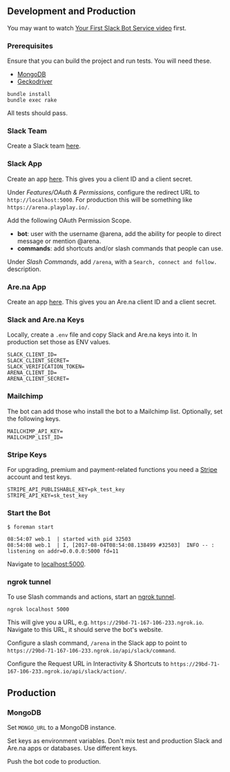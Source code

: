 ## Development and Production

You may want to watch [Your First Slack Bot Service video](http://code.dblock.org/2016/03/11/your-first-slack-bot-service-video.html) first.

### Prerequisites

Ensure that you can build the project and run tests. You will need these.

- [MongoDB](https://docs.mongodb.com/manual/installation/)
- [Geckodriver](https://github.com/mozilla/geckodriver)

```
bundle install
bundle exec rake
```

All tests should pass.

### Slack Team

Create a Slack team [here](https://slack.com/create).

### Slack App

Create an app [here](https://api.slack.com/apps). This gives you a client ID and a client secret.

Under _Features/OAuth & Permissions_, configure the redirect URL to `http://localhost:5000`. For production this will be something like `https://arena.playplay.io/`.

Add the following OAuth Permission Scope.

* **bot**: user with the username @arena, add the ability for people to direct message or mention @arena.
* **commands**: add shortcuts and/or slash commands that people can use.

Under _Slash Commands_, add `/arena`, with a `Search, connect and follow.` description.

### Are.na App

Create an app [here](https://dev.are.na/oauth/applications). This gives you an Are.na client ID and a client secret.

### Slack and Are.na Keys

Locally, create a `.env` file and copy Slack and Are.na keys into it. In production set those as ENV values.

```
SLACK_CLIENT_ID=
SLACK_CLIENT_SECRET=
SLACK_VERIFICATION_TOKEN=
ARENA_CLIENT_ID=
ARENA_CLIENT_SECRET=
```

### Mailchimp

The bot can add those who install the bot to a Mailchimp list. Optionally, set the following keys.

```
MAILCHIMP_API_KEY=
MAILCHIMP_LIST_ID=
```

### Stripe Keys

For upgrading, premium and payment-related functions you need a [Stripe](https://www.stripe.com) account and test keys.

```
STRIPE_API_PUBLISHABLE_KEY=pk_test_key
STRIPE_API_KEY=sk_test_key
```

### Start the Bot

```
$ foreman start

08:54:07 web.1  | started with pid 32503
08:54:08 web.1  | I, [2017-08-04T08:54:08.138499 #32503]  INFO -- : listening on addr=0.0.0.0:5000 fd=11
```

Navigate to [localhost:5000](http://localhost:5000).

### ngrok tunnel

To use Slash commands and actions, start an [ngrok tunnel](https://dashboard.ngrok.com/get-started/setup). 

```
ngrok localhost 5000
```

This will give you a URL, e.g. `https://29bd-71-167-106-233.ngrok.io`. Navigate to this URL, it should serve the bot's website.

Configure a slash command, `/arena` in the Slack app to point to `https://29bd-71-167-106-233.ngrok.io/api/slack/command`.

Configure the Request URL in Interactivity & Shortcuts to `https://29bd-71-167-106-233.ngrok.io/api/slack/action/`.  

## Production

### MongoDB

Set `MONGO_URL` to a MongoDB instance.

Set keys as environment variables. Don't mix test and production Slack and Are.na apps or databases. Use different keys.

Push the bot code to production.
